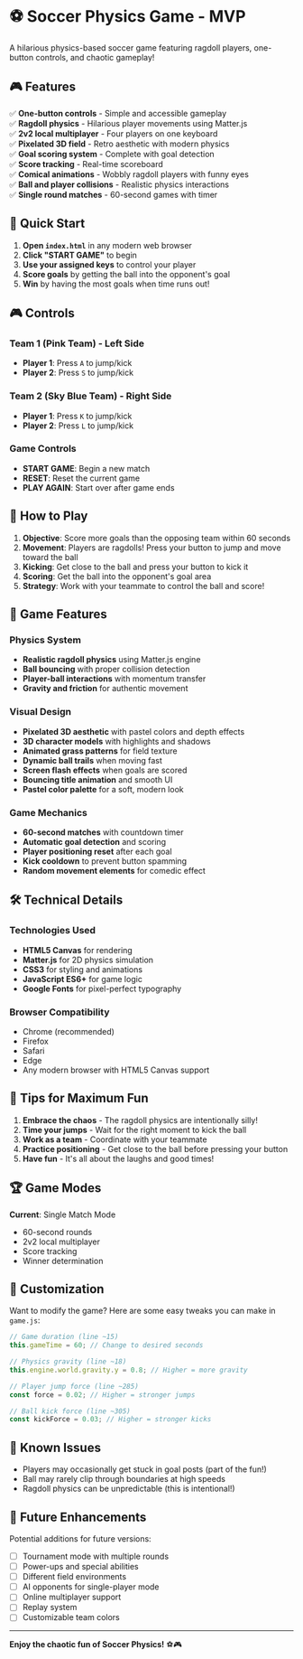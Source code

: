 # ⚽ Soccer Physics Game - MVP

A hilarious physics-based soccer game featuring ragdoll players, one-button controls, and chaotic gameplay!

## 🎮 Features

✅ **One-button controls** - Simple and accessible gameplay  
✅ **Ragdoll physics** - Hilarious player movements using Matter.js  
✅ **2v2 local multiplayer** - Four players on one keyboard  
✅ **Pixelated 3D field** - Retro aesthetic with modern physics  
✅ **Goal scoring system** - Complete with goal detection  
✅ **Score tracking** - Real-time scoreboard  
✅ **Comical animations** - Wobbly ragdoll players with funny eyes  
✅ **Ball and player collisions** - Realistic physics interactions  
✅ **Single round matches** - 60-second games with timer  

## 🚀 Quick Start

1. **Open `index.html`** in any modern web browser
2. **Click "START GAME"** to begin
3. **Use your assigned keys** to control your player
4. **Score goals** by getting the ball into the opponent's goal
5. **Win** by having the most goals when time runs out!

## 🎮 Controls

### Team 1 (Pink Team) - Left Side
- **Player 1**: Press `A` to jump/kick
- **Player 2**: Press `S` to jump/kick

### Team 2 (Sky Blue Team) - Right Side  
- **Player 1**: Press `K` to jump/kick
- **Player 2**: Press `L` to jump/kick

### Game Controls
- **START GAME**: Begin a new match
- **RESET**: Reset the current game
- **PLAY AGAIN**: Start over after game ends

## 🎯 How to Play

1. **Objective**: Score more goals than the opposing team within 60 seconds
2. **Movement**: Players are ragdolls! Press your button to jump and move toward the ball
3. **Kicking**: Get close to the ball and press your button to kick it
4. **Scoring**: Get the ball into the opponent's goal area
5. **Strategy**: Work with your teammate to control the ball and score!

## 🎨 Game Features

### Physics System
- **Realistic ragdoll physics** using Matter.js engine
- **Ball bouncing** with proper collision detection
- **Player-ball interactions** with momentum transfer
- **Gravity and friction** for authentic movement

### Visual Design
- **Pixelated 3D aesthetic** with pastel colors and depth effects
- **3D character models** with highlights and shadows
- **Animated grass patterns** for field texture  
- **Dynamic ball trails** when moving fast
- **Screen flash effects** when goals are scored
- **Bouncing title animation** and smooth UI
- **Pastel color palette** for a soft, modern look

### Game Mechanics
- **60-second matches** with countdown timer
- **Automatic goal detection** and scoring
- **Player positioning reset** after each goal
- **Kick cooldown** to prevent button spamming
- **Random movement elements** for comedic effect

## 🛠️ Technical Details

### Technologies Used
- **HTML5 Canvas** for rendering
- **Matter.js** for 2D physics simulation
- **CSS3** for styling and animations
- **JavaScript ES6+** for game logic
- **Google Fonts** for pixel-perfect typography

### Browser Compatibility
- Chrome (recommended)
- Firefox
- Safari
- Edge
- Any modern browser with HTML5 Canvas support

## 🎪 Tips for Maximum Fun

1. **Embrace the chaos** - The ragdoll physics are intentionally silly!
2. **Time your jumps** - Wait for the right moment to kick the ball
3. **Work as a team** - Coordinate with your teammate
4. **Practice positioning** - Get close to the ball before pressing your button
5. **Have fun** - It's all about the laughs and good times!

## 🏆 Game Modes

**Current**: Single Match Mode
- 60-second rounds
- 2v2 local multiplayer
- Score tracking
- Winner determination

## 🔧 Customization

Want to modify the game? Here are some easy tweaks you can make in `game.js`:

```javascript
// Game duration (line ~15)
this.gameTime = 60; // Change to desired seconds

// Physics gravity (line ~18)  
this.engine.world.gravity.y = 0.8; // Higher = more gravity

// Player jump force (line ~285)
const force = 0.02; // Higher = stronger jumps

// Ball kick force (line ~305)
const kickForce = 0.03; // Higher = stronger kicks
```

## 🐛 Known Issues

- Players may occasionally get stuck in goal posts (part of the fun!)
- Ball may rarely clip through boundaries at high speeds
- Ragdoll physics can be unpredictable (this is intentional!)

## 🚀 Future Enhancements

Potential additions for future versions:
- [ ] Tournament mode with multiple rounds
- [ ] Power-ups and special abilities
- [ ] Different field environments
- [ ] AI opponents for single-player mode
- [ ] Online multiplayer support
- [ ] Replay system
- [ ] Customizable team colors

---

**Enjoy the chaotic fun of Soccer Physics!** ⚽🎮